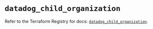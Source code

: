 # `datadog_child_organization`

Refer to the Terraform Registry for docs: [`datadog_child_organization`](https://registry.terraform.io/providers/datadog/datadog/3.66.0/docs/resources/child_organization).
